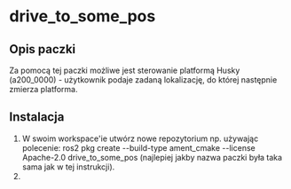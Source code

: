 # drive_to_some_pos
## Opis paczki
Za pomocą tej paczki możliwe jest sterowanie platformą Husky (a200_0000) - użytkownik podaje zadaną lokalizację, do której następnie zmierza platforma.
## Instalacja
1. W swoim workspace'ie utwórz nowe repozytorium np. używając polecenie: ros2 pkg create --build-type ament_cmake --license Apache-2.0 drive_to_some_pos (najlepiej jakby nazwa paczki była taka sama jak w tej instrukcji).
2. 
